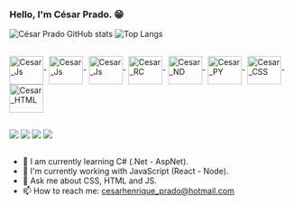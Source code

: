 ### Hello, I'm César Prado. 😁

![César Prado GitHub stats](https://github-readme-stats.vercel.app/api?username=cesarpradojr&show_icons=true&theme=radical&border_radius=10)
![Top Langs](https://github-readme-stats.vercel.app/api/top-langs/?username=cesarpradojr&theme=radical&border_radius=10)

<div style="display: inline_block"><br>
  <img align="center" alt="Cesar_Js" height="50" width="60" src="https://cdn.jsdelivr.net/gh/devicons/devicon/icons/csharp/csharp-original.svg"/>-
  <img align="center" alt="Cesar_Js" height="50" width="60" src="https://img.icons8.com/color/48/000000/docker.png"/>-
  <img align="center" alt="Cesar_Js" height="50" width="60" src="https://cdn.jsdelivr.net/gh/devicons/devicon/icons/javascript/javascript-original.svg" />-
  <img align="center" alt="Cesar_RC" height="50" width="60" src="https://cdn.jsdelivr.net/gh/devicons/devicon/icons/react/react-original-wordmark.svg" />-
  <img align="center" alt="Cesar_ND" height="50" width="60" src="https://cdn.jsdelivr.net/gh/devicons/devicon/icons/nodejs/nodejs-original.svg" />-
  <img align="center" alt="Cesar_PY" height="50" width="60" src="https://cdn.jsdelivr.net/gh/devicons/devicon/icons/python/python-original-wordmark.svg" />-
  <img align="center" alt="Cesar_CSS" height="50" width="60" src="https://cdn.jsdelivr.net/gh/devicons/devicon/icons/css3/css3-original-wordmark.svg" />-
  <img align="center" alt="Cesar_HTML" height="50" width="60" src="https://cdn.jsdelivr.net/gh/devicons/devicon/icons/html5/html5-original-wordmark.svg" />
</div>
 
 ##
 
<div>
  <a href="https://www.linkedin.com/in/c%C3%A9sar-prado-68350b136/" target="_blank"><img src="https://img.shields.io/badge/LinkedIn-0077B5?style=for-the-badge&logo=linkedin&logoColor=white" target="_blank"></a>
  <a href="https://discord.gg/G74j72h" target="_blank"><img src="https://img.shields.io/badge/Discord-7289DA?style=for-the-badge&logo=discord&logoColor=white" target="_blank"></a>
  <a href="https://mail.google.com/mail/u/cesarjunior95@gmail.com" target="_blank"><img src="https://img.shields.io/badge/Gmail-D14836?style=for-the-badge&logo=gmail&logoColor=white" target="_blank"></a>
  <a href="https://twitter.com/CsarPra57172065" target="_blank"><img src="https://img.shields.io/badge/Twitter-1DA1F2?style=for-the-badge&logo=twitter&logoColor=white" target="_blank"></a>
</div>

##

- 🌱 I am currently learning C# (.Net - AspNet).
- 🔭 I'm currently working with JavaScript (React - Node).
- 💬 Ask me about CSS, HTML and JS.
- 📫 How to reach me: cesarhenrique_prado@hotmail.com

##
